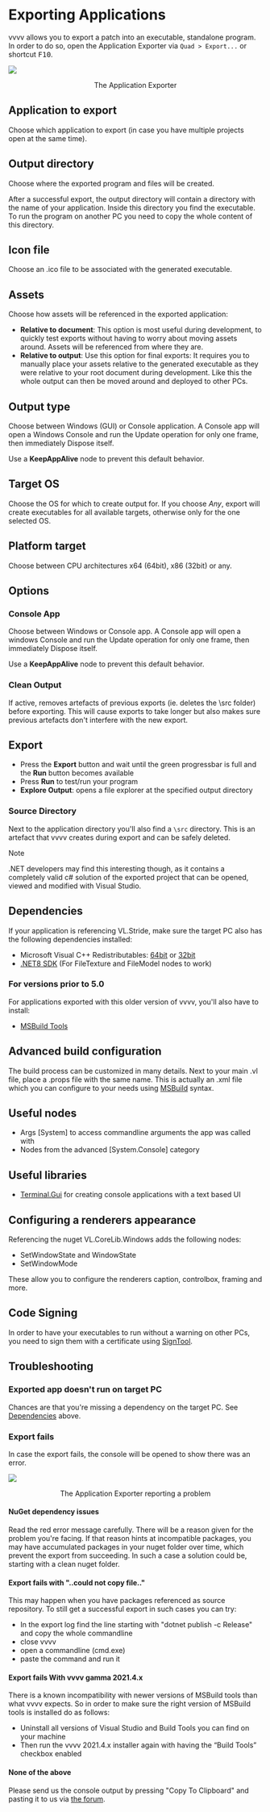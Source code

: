 # Exporting Applications

vvvv allows you to export a patch into an executable, standalone program. In order to do so, open the Application Exporter via `Quad > Export...` or shortcut <span class="keyseq"><kbd>F10</kbd></span>.

![](../../images/hde/exportdialog.png)
<center>The Application Exporter</center>

## Application to export
Choose which application to export (in case you have multiple projects open at the same time).

## Output directory
Choose where the exported program and files will be created.

After a successful export, the output directory will contain a directory with the name of your application. Inside this directory you find the executable. To run the program on another PC you need to copy the whole content of this directory.

## Icon file
Choose an .ico file to be associated with the generated executable.

## Assets
Choose how assets will be referenced in the exported application:
* **Relative to document**: This option is most useful during development, to quickly test exports without having to worry about moving assets around. Assets will be referenced from where they are. 
* **Relative to output**: Use this option for final exports: It requires you to manually place your assets relative to the generated executable as they were relative to your root document during development. Like this the whole output can then be moved around and deployed to other PCs.
  
## Output type
Choose between Windows (GUI) or Console application. A Console app will open a Windows Console and run the Update operation for only one frame, then immediately Dispose itself. 

Use a __KeepAppAlive__ node to prevent this default behavior.

## Target OS
Choose the OS for which to create output for. If you choose *Any*, export will create executables for all available targets, otherwise only for the one selected OS.

## Platform target
Choose between CPU architectures x64 (64bit), x86 (32bit) or any.

## Options
### Console App
Choose between Windows or Console app. A Console app will open a windows Console and run the Update operation for only one frame, then immediately Dispose itself. 

Use a __KeepAppAlive__ node to prevent this default behavior.

### Clean Output
If active, removes artefacts of previous exports (ie. deletes the \src folder) before exporting. This will cause exports to take longer but also makes sure previous artefacts don't interfere with the new export.

## Export
* Press the __Export__ button and wait until the green progressbar is full and the __Run__ button becomes available
* Press __Run__ to test/run your program
* __Explore Output__: opens a file explorer at the specified output directory

### Source Directory
Next to the application directory you'll also find a `\src` directory. This is an artefact that vvvv creates during export and can be safely deleted.

> [!NOTE]
> .NET developers may find this interesting though, as it contains a completely valid c# solution of the exported project that can be opened, viewed and modified with Visual Studio.

## Dependencies
If your application is referencing VL.Stride, make sure the target PC also has the following dependencies installed:

* Microsoft Visual C++ Redistributables: [64bit](https://aka.ms/vs/17/release/vc_redist.x64.exe) or [32bit](https://aka.ms/vs/17/release/vc_redist.x86.exe)
* [.NET8 SDK](https://dotnet.microsoft.com/en-us/download/dotnet/8.0) (For FileTexture and FileModel nodes to work)

### For versions prior to 5.0
For applications exported with this older version of vvvv, you'll also have to install:
* [MSBuild Tools](https://visualstudio.microsoft.com/thank-you-downloading-visual-studio/?sku=BuildTools&rel=16)

## Advanced build configuration
The build process can be customized in many details. Next to your main .vl file, place a .props file with the same name. This is actually an .xml file which you can configure to your needs using [MSBuild](https://docs.microsoft.com/en-us/visualstudio/msbuild/msbuild-concepts?view=vs-2022) syntax.

## Useful nodes
- Args [System] to access commandline arguments the app was called with
- Nodes from the advanced [System.Console] category

## Useful libraries
- [Terminal.Gui](https://github.com/migueldeicaza/gui.cs) for creating console applications with a text based UI

## Configuring a renderers appearance

Referencing the nuget VL.CoreLib.Windows adds the following nodes:

* SetWindowState and WindowState
* SetWindowMode

These allow you to configure the renderers caption, controlbox, framing and more.

## Code Signing
In order to have your executables to run without a warning on other PCs, you need to sign them with a certificate using [SignTool](https://docs.microsoft.com/en-us/windows/win32/seccrypto/signtool).

## Troubleshooting

### Exported app doesn't run on target PC
Chances are that you're missing a dependency on the target PC. See [Dependencies](#dependencies) above.

### Export fails
In case the export fails, the console will be opened to show there was an error.

![](../../images/hde/exporting-74bc1.png)
<center>The Application Exporter reporting a problem</center>

#### NuGet dependency issues
Read the red error message carefully. There will be a reason given for the problem you're facing. If that reason hints at incompatible packages, you may have accumulated packages in your nuget folder over time, which prevent the export from succeeding. In such a case a solution could be, starting with a clean nuget folder. 

#### Export fails with "..could not copy file.."
This may happen when you have packages referenced as source repository. To still get a successful export in such cases you can try:
- In the export log find the line starting with "dotnet publish -c Release" and copy the whole commandline
- close vvvv
- open a commandline (cmd.exe)
- paste the command and run it

#### Export fails With vvvv gamma 2021.4.x
There is a known incompatibility with newer versions of MSBuild tools than what vvvv expects. So in order to make sure the right version of MSBuild tools is installed do as follows:
- Uninstall all versions of Visual Studio and Build Tools you can find on your machine 
- Then run the vvvv 2021.4.x installer again with having the “Build Tools” checkbox enabled

#### None of the above
Please send us the console output by pressing "Copy To Clipboard" and pasting it to us via [the forum](https://discourse.vvvv.org/c/vvvv-gamma/bug/31).

